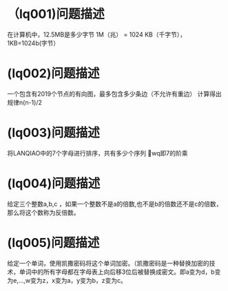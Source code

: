 # （lq001)问题描述
在计算机中，12.5MB是多少字节
1M（兆） = 1024 KB（千字节），1KB=1024b(字节）

# (lq002)问题描述
一个包含有2019个节点的有向图，最多包含多少条边（不允许有重边）
计算得出规律n(n-1)/2

# (lq003)问题描述
将LANQIAO中的7个字母进行排序，共有多少个序列
wq即7的阶乘

# (lq004)问题描述
给定三个整数a,b,c ，如果一个整数不是a的倍数,也不是b的倍数还不是c的倍数，那么将这个数称为反倍数。

# (lq005)问题描述
给定一个单词，使用凯撒密码将这个单词加密。（凯撒密码是一种替换加密的技术，单词中的所有字母都在字母表上向后移3位后被替换成密文。即a变为d，b变为e,...,w变为z，x变为a，y变为b，z变为c。
